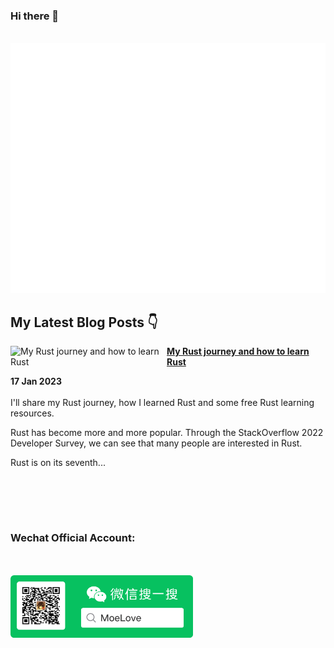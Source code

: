 ### Hi there 👋

<div align="center">
	<br>
		<img src="https://raw.githubusercontent.com/tao12345666333/tao12345666333/master/header.svg" width="800" height="400">
	</br>
</div>

## My Latest Blog Posts 👇
<!-- HASHNODE_BLOG:START -->
<p align="left">
<a href="https://blog.moelove.info/my-rust-journey-and-how-to-learn-rust" title="My Rust journey and how to learn Rust"><img src="https://cdn.hashnode.com/res/hashnode/image/upload/v1673954421780/58ec55f9-907a-4ff4-b9c7-7b65713680cf.png" alt="My Rust journey and how to learn Rust" width="250px" align="left" /></a>
<a href="https://blog.moelove.info/my-rust-journey-and-how-to-learn-rust" title="My Rust journey and how to learn Rust"><strong>My Rust journey and how to learn Rust</strong></a>
<div><strong>17 Jan 2023</strong></div>
<br/> I'll share my Rust journey, how I learned Rust and some free Rust learning resources.

Rust has become more and more popular. Through the StackOverflow 2022 Developer Survey, we can see that many people are interested in Rust.

Rust is on its seventh... </p> <br/> <br/>
<!-- HASHNODE_BLOG:END -->

<div>
	<br>
		<h3>Wechat Official Account:</h3>
	</br>
	<br>
		<img src="https://raw.githubusercontent.com/tao12345666333/collection/master/images/mp-qrcode.png" height="100">
	</br>
	
</div>
